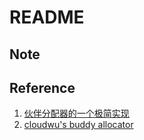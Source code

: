 README
============
## Note

## Reference
1. [伙伴分配器的一个极简实现](http://coolshell.cn/articles/10427.html)
2. [cloudwu's buddy allocator](https://github.com/cloudwu/buddy)
